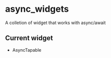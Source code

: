 # async_widgets

A colletion of widget that works with async/await

## Current widget

- AsyncTapable
